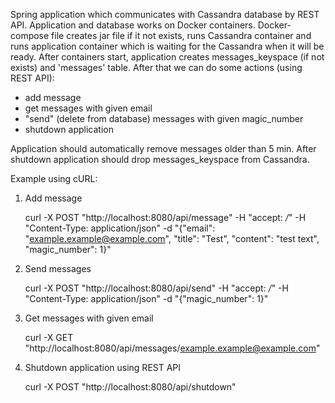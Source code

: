 Spring application which communicates with Cassandra database by REST API. Application and database works on Docker containers. Docker-compose file creates jar file if it not exists, runs Cassandra container and runs application container which is waiting for the Cassandra when it will be ready. After containers start, application creates messages_keyspace (if not exists) and 'messages' table. After that we can do some actions (using REST API):
 - add message
 - get messages with given email
 - "send" (delete from database) messages with given magic_number
 - shutdown application

Application should automatically remove messages older than 5 min. After shutdown application should drop messages_keyspace from Cassandra.

Example using cURL:

1. Add message

    curl -X POST "http://localhost:8080/api/message" -H  "accept: */*" -H  "Content-Type: application/json" -d "{\"email\": \"example.example@example.com\", \"title\": \"Test\", \"content\": \"test text\", \"magic_number\": 1}"
    
2. Send messages

    curl -X POST "http://localhost:8080/api/send" -H  "accept: */*" -H  "Content-Type: application/json" -d "{\"magic_number\": 1}"
    
3. Get messages with given email

    curl -X GET "http://localhost:8080/api/messages/example.example@example.com"
    
4. Shutdown application using REST API

    curl -X POST "http://localhost:8080/api/shutdown"